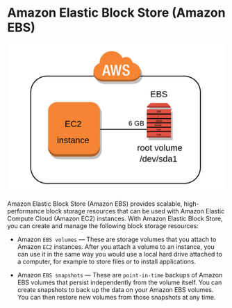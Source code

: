 # Amazon Elastic Block Store (Amazon EBS)

![Amazon Elastic Block Store (Amazon EBS)](img/image.png)

Amazon Elastic Block Store (Amazon EBS) provides scalable, high-performance block storage resources that can be used with Amazon Elastic Compute Cloud (Amazon EC2) instances. With Amazon Elastic Block Store, you can create and manage the following block storage resources:

- Amazon `EBS volumes` — These are storage volumes that you attach to Amazon `EC2` instances. After you attach a volume to an instance, you can use it in the same way you would use a local hard drive attached to a computer, for example to store files or to install applications.

- Amazon `EBS snapshots` — These are `point-in-time` backups of Amazon EBS volumes that persist independently from the volume itself. You can create snapshots to back up the data on your Amazon EBS volumes. You can then restore new volumes from those snapshots at any time.